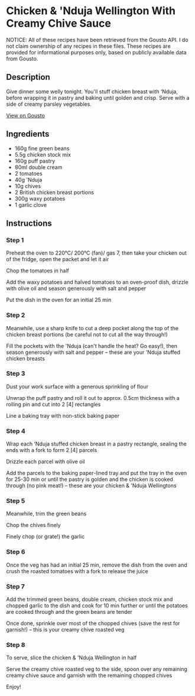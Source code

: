 # Chicken & 'Nduja Wellington With Creamy Chive Sauce

NOTICE: All of these recipes have been retrieved from the Gousto API. I do not claim ownership of any recipes in these files. These recipes are provided for informational purposes only, based on publicly available data from Gousto.

## Description

Give dinner some welly tonight. You'll stuff chicken breast with ‘Nduja, before wrapping it in pastry and baking until golden and crisp. Serve with a side of creamy parsley vegetables.

[View on Gousto](https://www.gousto.co.uk/recipes/cookbook/chicken-nduja-wellington-with-creamy-chive-sauce)

## Ingredients

- 160g fine green beans
- 5.5g chicken stock mix
- 160g puff pastry
- 80ml double cream
- 2 tomatoes
- 40g 'Nduja
- 10g chives
- 2 British chicken breast portions
- 300g waxy potatoes
- 1 garlic clove

## Instructions


### Step 1

Preheat the oven to 220°C/ 200°C (fan)/ gas 7, then take your chicken out of the fridge, open the packet and let it air

Chop the tomatoes in half

Add the waxy potatoes and halved tomatoes to an oven-proof dish, drizzle with olive oil and season generously with salt and pepper

Put the dish in the oven for an initial 25 min


### Step 2

Meanwhile, use a sharp knife to cut a deep pocket along the top of the chicken breast portions (be careful not to cut all the way through!)

Fill the pockets with the 'Nduja (can't handle the heat? Go easy!), then season generously with salt and pepper – these are your 'Nduja stuffed chicken breasts


### Step 3

Dust your work surface with a generous sprinkling of flour

Unwrap the puff pastry and roll it out to approx. 0.5cm thickness with a rolling pin and cut into 2 <span class="text-danger">[4]</span> rectangles

Line a baking tray with non-stick baking paper


### Step 4

Wrap each ‘Nduja stuffed chicken breast in a pastry rectangle, sealing the ends with a fork to form 2 <span class="text-danger">[4]</span> parcels

Drizzle each parcel with olive oil

Add the parcels to the baking paper-lined tray and put the tray in the oven for 25-30 min or until the pastry is golden and the chicken is cooked through (no pink meat!) – these are your chicken & 'Nduja Wellingtons


### Step 5

Meanwhile, trim the green beans

Chop the chives finely

Finely chop (or grate!) the garlic


### Step 6

Once the veg has had an initial 25 min, remove the dish from the oven and crush the roasted tomatoes with a fork to release the juice


### Step 7

Add the trimmed green beans, double cream, chicken stock mix and chopped garlic to the dish and cook for 10 min further or until the potatoes are cooked through and the green beans are tender

Once done, sprinkle over most of the chopped chives (save the rest for garnish!) – this is your creamy chive roasted veg

### Step 8

To serve, slice the chicken & 'Nduja Wellington in half

Serve the creamy chive roasted veg to the side, spoon over any remaining creamy chive sauce and garnish with the remaining chopped chives

Enjoy!

